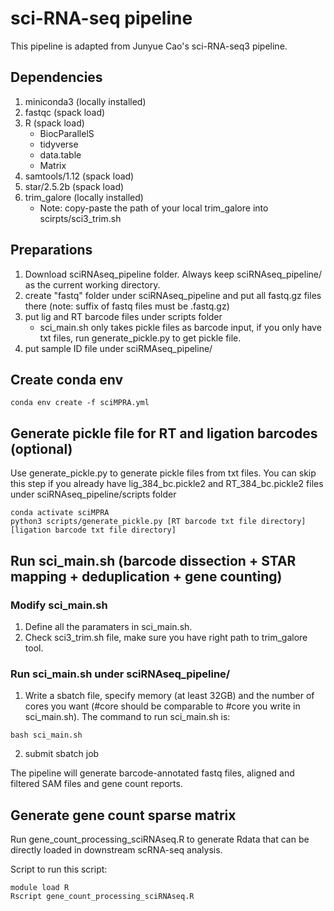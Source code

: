 # sci-RNA-seq pipeline
This pipeline is adapted from Junyue Cao's sci-RNA-seq3 pipeline. 
## Dependencies
1. miniconda3 (locally installed)
2. fastqc (spack load)
3. R (spack load)
    * BiocParallelS
    * tidyverse
    * data.table
    * Matrix
4. samtools/1.12 (spack load)
5. star/2.5.2b (spack load)
7. trim_galore (locally installed)
    * Note: copy-paste the path of your local trim_galore into scirpts/sci3_trim.sh

## Preparations
1. Download sciRNAseq_pipeline folder. Always keep sciRNAseq_pipeline/ as the current working directory.
2. create "fastq" folder under sciRNAseq_pipeline and put all fastq.gz files there (note: suffix of fastq files must be .fastq.gz)
3. put lig and RT barcode files under scripts folder
    * sci_main.sh only takes pickle files as barcode input, if you only have txt files, run generate_pickle.py to get pickle file.
4. put sample ID file under sciRMAseq_pipeline/


## Create conda env
```
conda env create -f sciMPRA.yml
```



## Generate pickle file for RT and ligation barcodes (optional)

Use generate_pickle.py to generate pickle files from txt files. 
You can skip this step if you already have lig_384_bc.pickle2 and RT_384_bc.pickle2 files under sciRNAseq_pipeline/scripts folder

```
conda activate sciMPRA
python3 scripts/generate_pickle.py [RT barcode txt file directory] [ligation barcode txt file directory]
```

## Run sci_main.sh (barcode dissection + STAR mapping + deduplication + gene counting)

### Modify sci_main.sh 
1. Define all the paramaters in sci_main.sh. 
2. Check sci3_trim.sh file, make sure you have right path to trim_galore tool. 

### Run sci_main.sh under sciRNAseq_pipeline/
1. Write a sbatch file, specify memory (at least 32GB) and the number of cores you want (#core should be comparable to #core you write in sci_main.sh). The command to run sci_main.sh is:
```
bash sci_main.sh
```
2. submit sbatch job

The pipeline will generate barcode-annotated fastq files, aligned and filtered SAM files and gene count reports. 

## Generate gene count sparse matrix
Run gene_count_processing_sciRNAseq.R to generate Rdata that can be directly loaded in downstream scRNA-seq analysis. 

Script to run this script:

```
module load R
Rscript gene_count_processing_sciRNAseq.R
```

